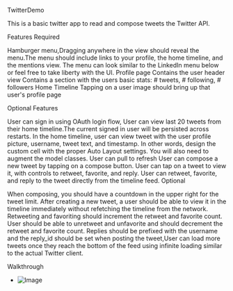 TwitterDemo

This is a basic twitter app to read and compose tweets the Twitter API.

Features Required

Hamburger menu,Dragging anywhere in the view should reveal the menu.The menu should include links to your profile, the home timeline, and the mentions view. The menu can look similar to the LinkedIn menu below or feel free to take liberty with the UI. Profile page Contains the user header view Contains a section with the users basic stats: # tweets, # following, # followers Home Timeline Tapping on a user image should bring up that user's profile page

Optional Features 

User can sign in using OAuth login flow, User can view last 20 tweets from their home timeline.The current signed in user will be persisted across restarts. In the home timeline, user can view tweet with the user profile picture, username, tweet text, and timestamp. In other words, design the custom cell with the proper Auto Layout settings. You will also need to augment the model classes. User can pull to refresh User can compose a new tweet by tapping on a compose button. User can tap on a tweet to view it, with controls to retweet, favorite, and reply. User can retweet, favorite, and reply to the tweet directly from the timeline feed. Optional

When composing, you should have a countdown in the upper right for the tweet limit. After creating a new tweet, a user should be able to view it in the timeline immediately without refetching the timeline from the network. Retweeting and favoriting should increment the retweet and favorite count. User should be able to unretweet and unfavorite and should decrement the retweet and favorite count. Replies should be prefixed with the username and the reply_id should be set when posting the tweet,User can load more tweets once they reach the bottom of the feed using infinite loading similar to the actual Twitter client.


Walkthrough
- ![Image](https://github.com/asrmrc/Twitter-Project/blob/main/twitterApp_v1.gif)
